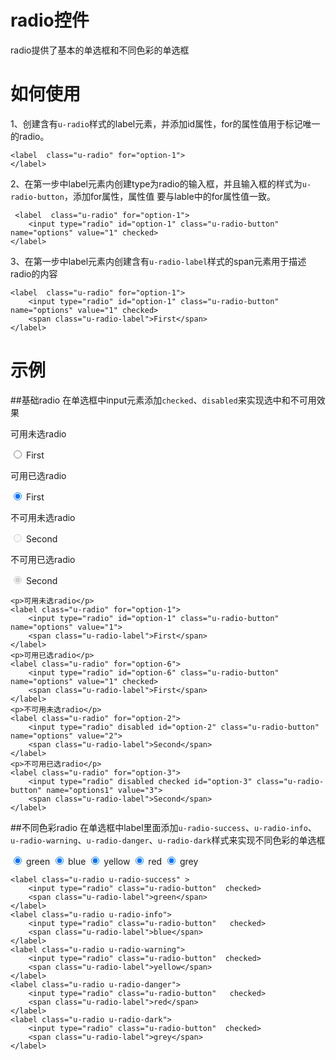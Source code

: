 # radio控件

radio提供了基本的单选框和不同色彩的单选框

# 如何使用

1、创建含有`u-radio`样式的label元素，并添加id属性，for的属性值用于标记唯一的radio。

	<label  class="u-radio" for="option-1">
	</label>
2、在第一步中label元素内创建type为radio的输入框，并且输入框的样式为`u-radio-button`，添加for属性，属性值
要与lable中的for属性值一致。
	
	 <label  class="u-radio" for="option-1">
    	<input type="radio" id="option-1" class="u-radio-button" name="options" value="1" checked>
	</label>
3、在第一步中label元素内创建含有`u-radio-label`样式的span元素用于描述radio的内容

	<label  class="u-radio" for="option-1">
    	<input type="radio" id="option-1" class="u-radio-button" name="options" value="1" checked>
    	<span class="u-radio-label">First</span>
	</label>

# 示例


##基础radio
在单选框中input元素添加`checked`、`disabled`来实现选中和不可用效果
<div class="example-content"><p>可用未选radio</p>
<label class="u-radio" for="option-1">
    <input type="radio" id="option-1" class="u-radio-button" name="options" value="1">
    <span class="u-radio-label">First</span>
</label>
<p>可用已选radio</p>
<label class="u-radio" for="option-6">
    <input type="radio" id="option-6" class="u-radio-button" name="options" value="1" checked>
    <span class="u-radio-label">First</span>
</label>
<p>不可用未选radio</p>
<label class="u-radio" for="option-2">
    <input type="radio" disabled id="option-2" class="u-radio-button" name="options" value="2">
    <span class="u-radio-label">Second</span>
</label>
<p>不可用已选radio</p>
<label class="u-radio" for="option-3">
    <input type="radio" disabled checked id="option-3" class="u-radio-button" name="options1" value="3">
    <span class="u-radio-label">Second</span>
</label>
</div>
<div class="examples-code"><pre><code>&lt;p>可用未选radio&lt;/p>
&lt;label class="u-radio" for="option-1">
    &lt;input type="radio" id="option-1" class="u-radio-button" name="options" value="1">
    &lt;span class="u-radio-label">First&lt;/span>
&lt;/label>
&lt;p>可用已选radio&lt;/p>
&lt;label class="u-radio" for="option-6">
    &lt;input type="radio" id="option-6" class="u-radio-button" name="options" value="1" checked>
    &lt;span class="u-radio-label">First&lt;/span>
&lt;/label>
&lt;p>不可用未选radio&lt;/p>
&lt;label class="u-radio" for="option-2">
    &lt;input type="radio" disabled id="option-2" class="u-radio-button" name="options" value="2">
    &lt;span class="u-radio-label">Second&lt;/span>
&lt;/label>
&lt;p>不可用已选radio&lt;/p>
&lt;label class="u-radio" for="option-3">
    &lt;input type="radio" disabled checked id="option-3" class="u-radio-button" name="options1" value="3">
    &lt;span class="u-radio-label">Second&lt;/span>
&lt;/label></code></pre>
</div>

##不同色彩radio
在单选框中label里面添加`u-radio-success`、`u-radio-info`、`u-radio-warning`、`u-radio-danger`、`u-radio-dark`样式来实现不同色彩的单选框
<div class="example-content"><label class="u-radio u-radio-success" >
    <input type="radio" class="u-radio-button"  checked>
    <span class="u-radio-label">green</span>
</label>
<label class="u-radio u-radio-info">
    <input type="radio" class="u-radio-button"   checked>
    <span class="u-radio-label">blue</span>
</label>
<label class="u-radio u-radio-warning">
    <input type="radio" class="u-radio-button"  checked>
    <span class="u-radio-label">yellow</span>
</label>
<label class="u-radio u-radio-danger">
    <input type="radio" class="u-radio-button"   checked>
    <span class="u-radio-label">red</span>
</label>
<label class="u-radio u-radio-dark">
    <input type="radio" class="u-radio-button"  checked>
    <span class="u-radio-label">grey</span>
</label>
</div>
<div class="examples-code"><pre><code>&lt;label class="u-radio u-radio-success" >
    &lt;input type="radio" class="u-radio-button"  checked>
    &lt;span class="u-radio-label">green&lt;/span>
&lt;/label>
&lt;label class="u-radio u-radio-info">
    &lt;input type="radio" class="u-radio-button"   checked>
    &lt;span class="u-radio-label">blue&lt;/span>
&lt;/label>
&lt;label class="u-radio u-radio-warning">
    &lt;input type="radio" class="u-radio-button"  checked>
    &lt;span class="u-radio-label">yellow&lt;/span>
&lt;/label>
&lt;label class="u-radio u-radio-danger">
    &lt;input type="radio" class="u-radio-button"   checked>
    &lt;span class="u-radio-label">red&lt;/span>
&lt;/label>
&lt;label class="u-radio u-radio-dark">
    &lt;input type="radio" class="u-radio-button"  checked>
    &lt;span class="u-radio-label">grey&lt;/span>
&lt;/label></code></pre>
</div>




